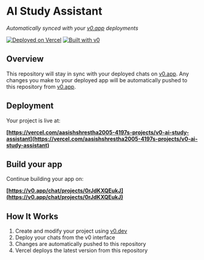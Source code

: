 # AI Study Assistant

*Automatically synced with your [v0.app](https://v0.app) deployments*

[![Deployed on Vercel](https://img.shields.io/badge/Deployed%20on-Vercel-black?style=for-the-badge&logo=vercel)](https://vercel.com/aasishshrestha2005-4197s-projects/v0-ai-study-assistant)
[![Built with v0](https://img.shields.io/badge/Built%20with-v0.app-black?style=for-the-badge)](https://v0.app/chat/projects/0rJdKXQEukJ)

## Overview

This repository will stay in sync with your deployed chats on [v0.app](https://v0.app).
Any changes you make to your deployed app will be automatically pushed to this repository from [v0.app](https://v0.app).

## Deployment

Your project is live at:

**[https://vercel.com/aasishshrestha2005-4197s-projects/v0-ai-study-assistant](https://vercel.com/aasishshrestha2005-4197s-projects/v0-ai-study-assistant)**

## Build your app

Continue building your app on:

**[https://v0.app/chat/projects/0rJdKXQEukJ](https://v0.app/chat/projects/0rJdKXQEukJ)**

## How It Works

1. Create and modify your project using [v0.dev](https://v0.dev)
2. Deploy your chats from the v0 interface
3. Changes are automatically pushed to this repository
4. Vercel deploys the latest version from this repository